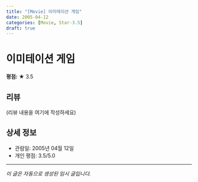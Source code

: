 ```yaml
---
title: "[Movie] 이미테이션 게임"
date: 2005-04-12
categories: [Movie, Star-3.5]
draft: true
---
```


# 이미테이션 게임

**평점:** ★ 3.5

## 리뷰

(리뷰 내용을 여기에 작성하세요)

## 상세 정보

- 관람일: 2005년 04월 12일
- 개인 평점: 3.5/5.0

---

*이 글은 자동으로 생성된 임시 글입니다.*
